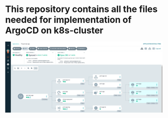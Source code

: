 # This repository contains all the files needed for implementation of ArgoCD on k8s-cluster

![CD completed!](argocd-notes/RUNNING(°-°)b.webp)
